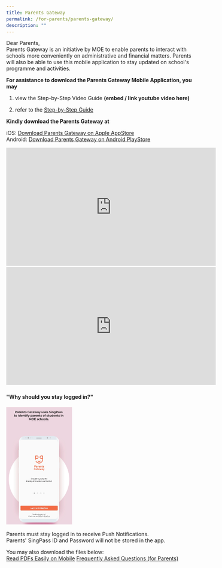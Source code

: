 ```yaml
---
title: Parents Gateway
permalink: /for-parents/parents-gateway/
description: ""
---
```

Dear Parents,  
Parents Gateway is an initiative by MOE to enable parents to interact with schools more conveniently on administrative and financial matters. Parents will also be able to use this mobile application to stay updated on school's programme and activities.


  

**For assistance to download the Parents Gateway Mobile Application, you may**

1.  view the Step-by-Step Video Guide  **(embed / link youtube video here)**
    
2.  refer to the [Step-by-Step Guide](/files/Parents%20User%20Guide.pdf)
    

**Kindly download the Parents Gateway at**

iOS: [Download Parents Gateway on Apple AppStore](https://itunes.apple.com/sg/app/parents-gateway/id1267198708?mt=8)   
Android: [Download Parents Gateway on Android PlayStore](https://play.google.com/store/apps/details?id=com.moe.pgp&hl=en_SG)

<center><iframe width="560" height="315" src="https://www.youtube.com/embed/EKpiTM5axNA" title="Parents Gateway Mobile Application" frameborder="0" allow="accelerometer; autoplay; clipboard-write; encrypted-media; gyroscope; picture-in-picture" allowfullscreen></iframe></center>

<center><iframe width="560" height="315" src="https://www.youtube.com/embed/PCM5o8jAncc" title="MOE Parents Gateway" frameborder="0" allow="accelerometer; autoplay; clipboard-write; encrypted-media; gyroscope; picture-in-picture" allowfullscreen></iframe></center>

<h4>"Why should you stay logged in?"</h4>

<img src="/images/PGAnimatedGif.gif" 
     style="width:35%">


Parents must stay logged in to receive Push Notifications.  
Parents' SingPass ID and Password will not be stored in the app.

You may also download the files below:  
[Read PDFs Easily on Mobile](/files/Read%20PDFs%20easily%20on%20mobile.pdf)
[Frequently Asked Questions (for Parents)](/files/Frequently%20Asked%20Questions%20(for%20Parents).pdf)